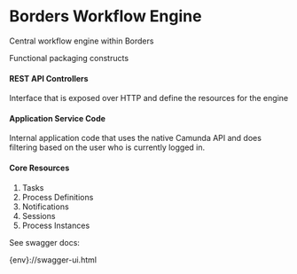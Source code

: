 # Borders Workflow Engine

Central workflow engine within Borders


Functional packaging constructs

#### REST API Controllers

Interface that is exposed over HTTP and define the resources for the engine

#### Application Service Code

Internal application code that uses the native Camunda API and does filtering
based on the user who is currently logged in.  


#### Core Resources
1. Tasks
2. Process Definitions
3. Notifications
4. Sessions
5. Process Instances


See swagger docs:

{env}://swagger-ui.html